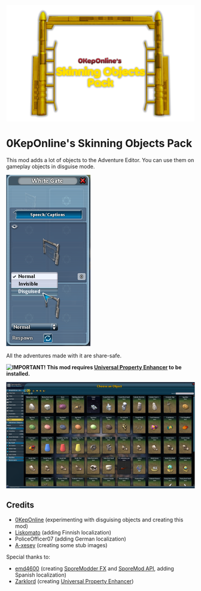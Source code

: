 ![0KepOnline's Skinning Objects Pack](0KepOnlineObjectsPack.png)
# 0KepOnline's Skinning Objects Pack

This mod adds a lot of objects to the Adventure Editor. You can use them on gameplay objects in disguise mode.

![Disguised Mode](DisguisedMode.png)

All the adventures made with it are share-safe.

**![IMPORTANT!](https://img.shields.io/static/v1?label=&message=IMPORTANT!&color=red) This mod requires [Universal Property Enhancer](https://github.com/Zarklord/UniversalPropertyEnhancer) to be installed.**

![](OtherTab.png)

## Credits
 * [0KepOnline](https://github.com/0KepOnline)	(experimenting with disguising objects and creating this mod)
 * [Liskomato](https://github.com/Tenderi4)		(adding Finnish localization)
 * PoliceOfficer07	(adding German localization)
 * [A-xesey](https://github.com/A-xesey)	(creating some stub images)

Special thanks to:
 * [emd4600](https://github.com/emd4600)	(creating [SporeModder FX](https://github.com/emd4600/SporeModder-FX) and [SporeMod API](https://github.com/emd4600/Spore-ModAPI), adding Spanish localization)
 * [Zarklord](https://github.com/Zarklord)	(creating [Universal Property Enhancer](https://github.com/Zarklord/UniversalPropertyEnhancer))
